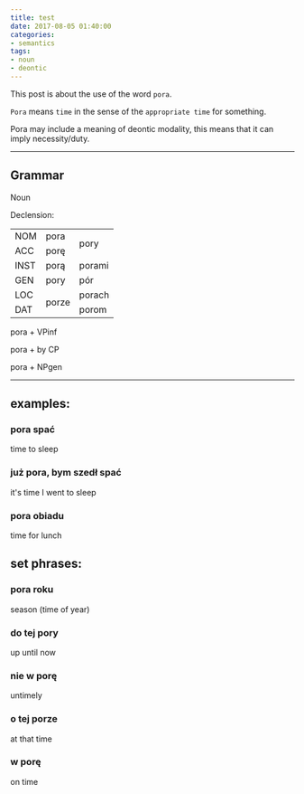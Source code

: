 ```yaml
---
title: test
date: 2017-08-05 01:40:00
categories:
- semantics
tags:
- noun
- deontic
---
```


This post is about the use of the word `pora`.

`Pora` means `time` in the sense of the `appropriate time` for something.

Pora may include a meaning of deontic modality, this means that it can imply necessity/duty.

---

## Grammar

Noun

Declension:

<table>
  <tr>
    <td>NOM</td>
    <td>pora</td>
    <td rowspan="2">pory</td>
  </tr>
  <tr>
    <td>ACC</td>
    <td>porę</td>
  </tr>
  <tr>
    <td>INST</td>
    <td>porą</td>
    <td>porami</td>
  </tr>
  <tr>
    <td>GEN</td>
    <td>pory</td>
    <td>pór</td>
  </tr>
  <tr>
    <td>LOC</td>
    <td rowspan="2">porze</td>
    <td>porach</td>
  </tr>
  <tr>
    <td>DAT</td>
    <td>porom</td>
  </tr>
</table>

pora + VPinf

pora + by CP

pora + NPgen

---

## examples:

### pora spać
time to sleep

### już pora, bym szedł spać
it's time I went to sleep

### pora obiadu
time for lunch

## set phrases:

### pora roku
season (time of year)

### do tej pory
up until now

### nie w porę
untimely

### o tej porze
at that time

### w porę
on time
